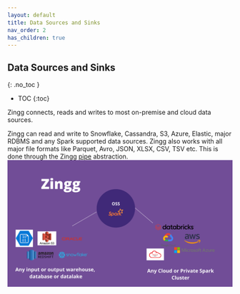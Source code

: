 ```yaml
---
layout: default
title: Data Sources and Sinks
nav_order: 2
has_children: true
---
```


## Data Sources and Sinks
{: .no_toc }

- TOC
{:toc}

Zingg connects, reads and writes to most on-premise and cloud data sources. 

Zingg can read and write to Snowflake, Cassandra, S3, Azure, Elastic, major RDBMS and any Spark supported data sources. Zingg also works with all major file formats like Parquet, Avro, JSON, XLSX, CSV, TSV etc. This is done through the Zingg [pipe](pipes.md) abstraction.  
![zinggConnectors](/assets/zinggOSS.png)